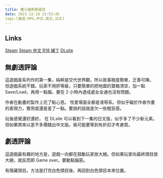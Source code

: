 ```yaml
---
title: 魔斗姬莉斯缇亚
date: 2021-12-18 23:53:45
tags:[黃遊,RPG,中文,英文,日文]
---
```

## Links

[Steam](https://store.steampowered.com/app/1666510/Magical_Valkyrie_Lyristia/)
[Steam 中文 R18 補丁](https://kagurafan.com/2021/07/16/%e9%ad%94%e6%96%97%e5%a7%ac%e8%8e%89%e6%96%af%e7%bc%87%e4%ba%9a-%e8%a1%a5%e4%b8%81/)
[DLsite](https://www.dlsite.com/maniax/work/=/product_id/RJ284312.html)

## 無劇透評論

這遊戲是系列作的第一集，純粹是交代世界觀，所以故事極度簡單，乏善可陳。
但遊戲系統不錯。玩家不用肝等級，只要簡單的把地圖的寶箱清空，加一點 Save/Load，再用一點腦，要在 2 小時內達成處女全通也沒有問題。

作者在動畫的製作上花了點心思。
性愛場面全都是凌辱系。但似乎礙於作者作畫的表現力，實用度還是差了一點。要說的話就是欠一些粗狂感。

玩後感覺還好還好。
在 DLsite 可以看到下一集的日文版，似乎多了不少新元素。但如果將來以差不多價錢出中文版，我可能要等到有折扣才考慮買。

## 劇透評論

這遊戲最有趣的地方是，遊戲一向都在鼓勵玩家放大絕。但如果玩家向最終頭目放大絕，就反而即 Game over。要動點腦筋。

有隱藏頭目。方法是打完白色頭目後，再回到白色頭目本來位置。
